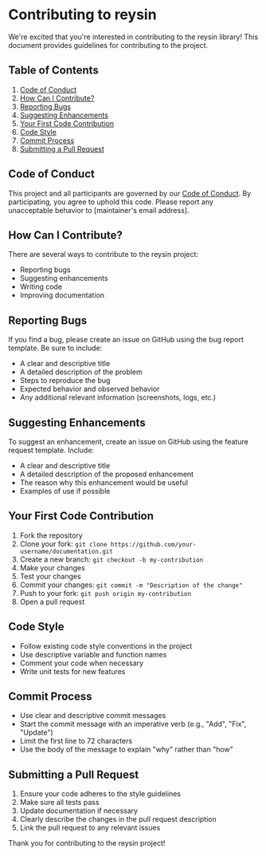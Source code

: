 # Contributing to reysin

We're excited that you're interested in contributing to the reysin library! This document provides guidelines for contributing to the project.

## Table of Contents

1. [Code of Conduct](#code-of-conduct)
2. [How Can I Contribute?](#how-can-i-contribute)
3. [Reporting Bugs](#reporting-bugs)
4. [Suggesting Enhancements](#suggesting-enhancements)
5. [Your First Code Contribution](#your-first-code-contribution)
6. [Code Style](#code-style)
7. [Commit Process](#commit-process)
8. [Submitting a Pull Request](#submitting-a-pull-request)

## Code of Conduct

This project and all participants are governed by our [Code of Conduct](CODE_OF_CONDUCT.md). By participating, you agree to uphold this code. Please report any unacceptable behavior to [maintainer's email address].

## How Can I Contribute?

There are several ways to contribute to the reysin project:

- Reporting bugs
- Suggesting enhancements
- Writing code
- Improving documentation

## Reporting Bugs

If you find a bug, please create an issue on GitHub using the bug report template. Be sure to include:

- A clear and descriptive title
- A detailed description of the problem
- Steps to reproduce the bug
- Expected behavior and observed behavior
- Any additional relevant information (screenshots, logs, etc.)

## Suggesting Enhancements

To suggest an enhancement, create an issue on GitHub using the feature request template. Include:

- A clear and descriptive title
- A detailed description of the proposed enhancement
- The reason why this enhancement would be useful
- Examples of use if possible

## Your First Code Contribution

1. Fork the repository
2. Clone your fork: `git clone https://github.com/your-username/documentation.git`
3. Create a new branch: `git checkout -b my-contribution`
4. Make your changes
5. Test your changes
6. Commit your changes: `git commit -m "Description of the change"`
7. Push to your fork: `git push origin my-contribution`
8. Open a pull request

## Code Style

- Follow existing code style conventions in the project
- Use descriptive variable and function names
- Comment your code when necessary
- Write unit tests for new features

## Commit Process

- Use clear and descriptive commit messages
- Start the commit message with an imperative verb (e.g., "Add", "Fix", "Update")
- Limit the first line to 72 characters
- Use the body of the message to explain "why" rather than "how"

## Submitting a Pull Request

1. Ensure your code adheres to the style guidelines
2. Make sure all tests pass
3. Update documentation if necessary
4. Clearly describe the changes in the pull request description
5. Link the pull request to any relevant issues

Thank you for contributing to the reysin project!
